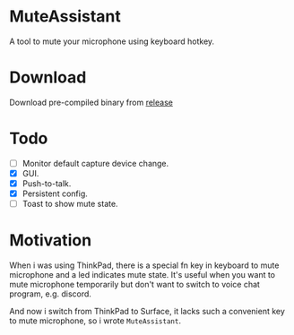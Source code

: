 # MuteAssistant

A tool to mute your microphone using keyboard hotkey.

# Download
Download pre-compiled binary from [release](https://github.com/tyan-boot/MuteAssistant/releases)

# Todo
- [ ] Monitor default capture device change.
- [x] GUI.
- [x] Push-to-talk.
- [x] Persistent config.
- [ ] Toast to show mute state.

# Motivation
When i was using ThinkPad, there is a special fn key in keyboard to mute microphone and a led indicates mute state.
It's useful when you want to mute microphone temporarily but don't want to switch to voice chat program, e.g. discord.

And now i switch from ThinkPad to Surface, it lacks such a convenient key to mute microphone, so i wrote `MuteAssistant`.

